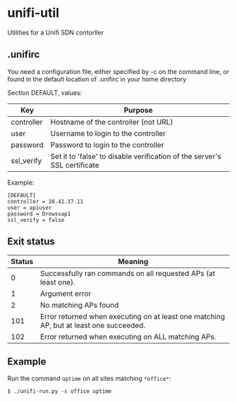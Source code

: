 # unifi-util
Utilities for a Unifi SDN contorller

## .unifirc

You need a configuration file, either specified by -c on the command line, or found
in the default location of .unifirc in your home directory

Section DEFAULT, values:

| Key | Purpose |
| --- | ------- |
| controller | Hostname of the controller (not URL) |
| user       | Username to login to the controller  |
| password   | Password to login to the controller  |
| ssl_verify | Set it to 'false' to disable verification of the server's SSL certificate |

Example:
```
[DEFAULT]
controller = 10.41.37.11
user = apiuser
password = Drowssap1
ssl_verify = false
```

## Exit status

| Status | Meaning |
| ------ | ------- |
| 0 | Successfully ran commands on all requested APs (at least one). |
| 1 | Argument error |
| 2 | No matching APs found |
| 101 | Error returned when executing on at least one matching AP, but at least one succeeded. |
| 102 | Error returned when executing on ALL matching APs. |

## Example

Run the command ```uptime``` on all sites matching ```*office*```:

```
$ ./unifi-run.py -s office uptime
```